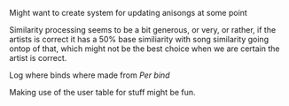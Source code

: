 Might want to create system for updating anisongs at some point

Similarity processing seems to be a bit generous, or very, or rather, if the artists is correct it has a 50% base similiarity with song similarity going ontop of that, which might not be the best choice when we are certain the artist is correct.

Log where binds where made from *Per bind* 

Making use of the user table for stuff might be fun.